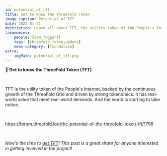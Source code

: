```yaml
---
id: potential_of_tft
title: Get to Know the ThreeFold Token
image_caption: Potential of TFT
date: 2022-01-21
description: Learn all about TFT, the utility token of the People's Internet meeting real-world demands.
taxonomies:
    people: [sam_taggart]
    tags: [threefold_token,update]
    news-category: [foundation]
extra:
    imgPath: potential_of_tft.png
---
```


🤝 **Get to know the ThreeFold Token (TFT)**

<br/>

TFT is the utility token of the People's Internet, backed by the continuous growth of the ThreeFold Grid and driven by strong tokenomics. It has real-world value that meet real-world demands. And the world is starting to take notice.

<br/>

https://forum.threefold.io/t/the-potential-of-the-threefold-token-tft/1796

<br/>

*Now's the time to [get TFT](https://library.threefold.me/info/threefold#/tokens/threefold__how_to_buy)! This post is a great share for anyone interested in getting involved in the project!*